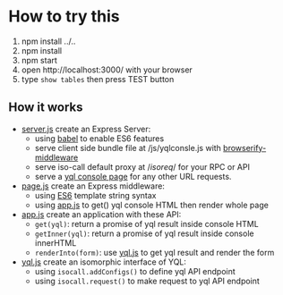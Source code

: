 How to try this
===============

1. npm install ../..
2. npm install
3. npm start
4. open http://localhost:3000/ with your browser
5. type `show tables` then press TEST button

How it works
------------

* <a href="server.js">server.js</a> create an Express Server:
  * using <a href="http://babeljs.io/">babel</a> to enable ES6 features
  * serve client side bundle file at /js/yqlconsle.js with <a href="https://github.com/ForbesLindesay/browserify-middleware">browserify-middleware</a>
  * serve iso-call default proxy at /_isoreq_/ for your RPC or API
  * serve a <a href="page.js">yql console page</a> for any other URL requests.
* <a href="page.js">page.js</a> create an Express middleware:
  * using <a href="http://babeljs.io/docs/learn-es6/">ES6</a> template string syntax
  * using <a href="app.js">app.js</a> to get() yql console HTML then render whole page
* <a href="app.js">app.js</a> create an application with these API:
  * `get(yql)`: return a promise of yql result inside console HTML
  * `getInner(yql)`: return a promise of yql result inside console innerHTML
  * `renderInto(form)`: use <a href="yql.js">yql.js</a> to get yql result and render the form
* <a href="yql.js">yql.js</a> create an isomorphic interface of YQL:
  * using `isocall.addConfigs()` to define yql API endpoint
  * using `isocall.request()` to make request to yql API endpoint
